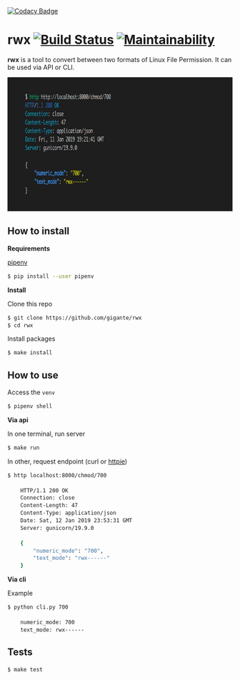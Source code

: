 [![Codacy Badge](https://api.codacy.com/project/badge/Grade/e80ea997c71045538b3c14321b280c30)](https://app.codacy.com/app/gigante/rwx?utm_source=github.com&utm_medium=referral&utm_content=gigante/rwx&utm_campaign=Badge_Grade_Dashboard)
# rwx [![Build Status](https://travis-ci.org/gigante/rwx.svg?branch=master)](https://travis-ci.org/gigante/rwx) [![Maintainability](https://api.codeclimate.com/v1/badges/acb669fd65fa45e7ec02/maintainability)](https://codeclimate.com/github/gigante/rwx/maintainability)

**rwx** is a tool to convert between two formats of Linux File Permission. It can be used via API or CLI.

<p align="center">
  <img src="https://raw.githubusercontent.com/gigante/rwx/master/img/example.jpg" alt="Api example" width="800" height="300">
</p>

## How to install

**Requirements**

[pipenv](https://docs.pipenv.org/)

```sh
$ pip install --user pipenv
```

**Install**

Clone this repo

```sh
$ git clone https://github.com/gigante/rwx
$ cd rwx
```

Install packages

```sh
$ make install
```

## How to use

Access the `venv`

```sh
$ pipenv shell
```

**Via api**

In one terminal, run server

```sh
$ make run
```

In other, request endpoint (curl or [httpie](https://httpie.org/))

```sh
$ http localhost:8000/chmod/700

    HTTP/1.1 200 OK
    Connection: close
    Content-Length: 47
    Content-Type: application/json
    Date: Sat, 12 Jan 2019 23:53:31 GMT
    Server: gunicorn/19.9.0

    {
        "numeric_mode": "700",
        "text_mode": "rwx------"
    }
```

**Via cli**

Example

```sh
$ python cli.py 700

    numeric_mode: 700
    text_mode: rwx------
```

## Tests

```sh
$ make test
```
